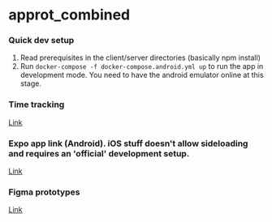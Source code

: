 # approt_combined

### Quick dev setup

1. Read prerequisites in the client/server directories (basically npm install)
2. Run `docker-compose -f docker-compose.android.yml up` to run the app in development mode. You need to have the android emulator online at this stage.

### Time tracking

[Link](https://docs.google.com/spreadsheets/d/1vpB5s9DNV-F5jnbbjsBeAf9gTheSASwDnNusW4FA-Sg/edit?usp=sharing)

### Expo app link (Android). iOS stuff doesn't allow sideloading and requires an 'official' development setup.

[Link](https://expo.dev/@antonm/approt)

### Figma prototypes

[Link](https://www.figma.com/file/bIPGT3TAwMkM6eEMnK3dXA/Untitled?node-id=0%3A1)
